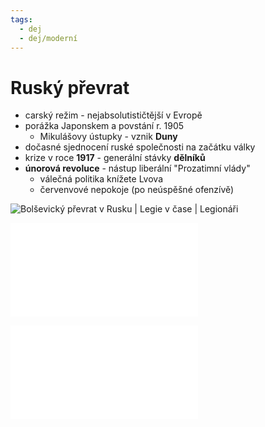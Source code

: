 ```yaml
---
tags:
  - dej
  - dej/moderní
---
```

# Ruský převrat
- carský režim - nejabsolutističtější v Evropě
- porážka Japonskem a povstání r. 1905
	- Mikulášovy ústupky - vznik **Duny**
- dočasné sjednocení ruské společnosti na začátku války
- krize v roce **1917** - generální stávky **dělníků**
- **únorová revoluce** - nástup liberální "Prozatimní vlády"
	- válečná politika knížete Lvova
	- červenvové nepokoje (po neúspěšné ofenzívě)

![Bolševický převrat v Rusku | Legie v čase | Legionáři](https://lh3.googleusercontent.com/proxy/SWC9GhTiSaT7sp-sZ_kZr0PlFGx3n8l_OpqcUkYSLc1hIuFp3XV85meTECYwxavKWmxg7u6W4kOegHpz92PNP6hxUPJBfxJjMMQpdwt5rT9eCnCQEJdX8RBjXL2a6J6U9XxltQ)

![Rasputin](Rasputin.md)

![Vladimír Iljič Lenin](Vladimír%20Iljič%20Lenin.md)